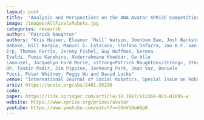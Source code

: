 ```yaml
---
layout: post
title:  "Analysis and Perspectives on the ANA Avatar XPRIZE Competition"
image: /images/AllFinalsRobots.jpg
categories: research
author: "Patrick Naughton"
authors: "Kris Hauser, Eleanor ‘Nell’ Watson, Joonbum Bae, Josh Bankston, Sven
Behnke, Bill Borgia, Manuel G. Catalano, Stefano Dafarra, Jan B.F. van
Erp, Thomas Ferris, Jeremy Fishel, Guy Hoffman, Serena
Ivaldi, Fumio Kanehiro, Abderrahmane Kheddar, Ga ̈elle
Lannuzel, Jacquelyn Ford Morie, <strong>Patrick Naughton</strong>, Steve NGuyen, Paul
Oh, Taskin Padir, Jim Pippine, Jaeheung Park, Jean Vaz, Daniele
Pucci, Peter Whitney, Peggy Wu and David Locke"
venue: "International Journal of Social Robotics, Special Issue on Robot Avatars for Telepresence and Social Interaction, 2024"
arxiv: https://arxiv.org/abs/2401.05290
code:
paper: https://link.springer.com/article/10.1007/s12369-023-01095-w
website: https://www.xprize.org/prizes/avatar
youtube: https://www.youtube.com/watch?v=lOnV1Go6Op0
---
```


